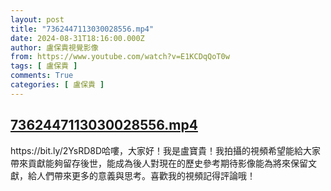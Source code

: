 ```yaml
---
layout: post
title: "7362447113030028556.mp4"
date: 2024-08-31T18:16:00.000Z
author: 盧保貴視覺影像
from: https://www.youtube.com/watch?v=E1KCDqQoT0w
tags: [ 盧保貴 ]
comments: True
categories: [ 盧保貴 ]
---
```

<!--1725128160000-->
[7362447113030028556.mp4](https://www.youtube.com/watch?v=E1KCDqQoT0w)
------

<div>
https://bit.ly/2YsRD8D哈嘍，大家好！我是盧寶貴！我拍攝的視頻希望能給大家帶來貢獻能夠留存後世，能成為後人對現在的歷史參考期待影像能為將來保留文獻，給人們帶來更多的意義與思考。喜歡我的視頻記得評論哦！
</div>
